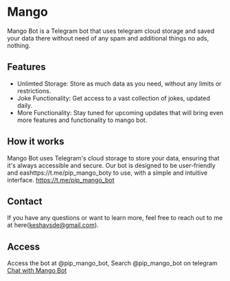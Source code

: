 # Mango

Mango Bot is a Telegram bot that uses telegram cloud storage and saved your data there without need of any spam and additional things no ads, nothing.

## Features

* Unlimted Storage: Store as much data as you need, without any limits or restrictions.
* Joke Functionality: Get access to a vast collection of jokes, updated daily.
* More Functionality: Stay tuned for upcoming updates that will bring even more features and functionality to mango bot.

## How it works

Mango Bot uses Telegram's cloud storage to store your data, ensuring that it's always accessible and secure. Our bot is designed to be user-friendly and eashttps://t.me/pip_mango_boty to use, with a simple and intuitive interface.
https://t.me/pip_mango_bot
## Contact

If you have any questions or want to learn more, feel free to reach out to me at here(keshavsde@gmail.com).

## Access 

Access the bot at @pip_mango_bot, Search @pip_mango_bot on telegram 
[Chat with Mango Bot](https://t.me/pip_mango_bot)
